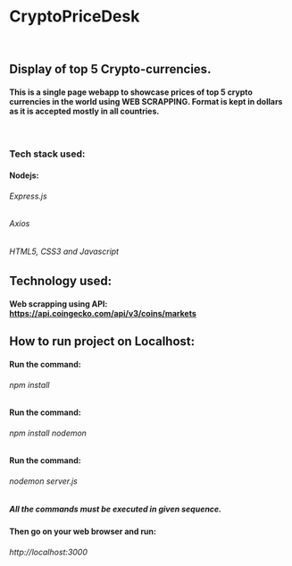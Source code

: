 # CryptoPriceDesk
<br>
<h2>Display of top 5 Crypto-currencies.</h2>
<h4>This is a single page webapp to showcase prices of top 5 crypto currencies in the world using <b>WEB SCRAPPING.</b> Format is kept in dollars as it is accepted mostly in all countries.</h4>
<br>
<h3>Tech stack used:</h3>
<h4>Nodejs: <h6>Express.js</h6>
  <h6>Axios</h6>
  <h6>HTML5, CSS3 and Javascript</h6>
</h4>
<h2>Technology used:</h2>
<h4 styles = "display:block;">Web scrapping using API: <a href = "https://api.coingecko.com/api/v3/coins/markets">https://api.coingecko.com/api/v3/coins/markets</a></h4>

<h2>How to run project on Localhost:</h2>
<h4>Run the command:</h4><h6>npm install</h6>
<h4>Run the command:</h4><h6>npm install nodemon</h6>
<h4>Run the command:</h4><h6>nodemon server.js</h6>
<h5 styles = "color:red">All the commands must be executed in given sequence.</h5>

<h4>Then go on your web browser and run:</h4><h6>http://localhost:3000</h6>
